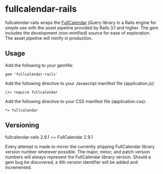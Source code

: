 # fullcalendar-rails

fullcalendar-rails wraps the [FullCalendar](http://fullcalendar.io/) jQuery library in a Rails engine for simple use with the asset pipeline provided by Rails 3.1 and higher. The gem includes the development (non-minified) source for ease of exploration. The asset pipeline will minify in production.

## Usage

Add the following to your gemfile:

```
gem 'fullcalendar-rails'
```

Add the following directive to your Javascript manifest file (application.js):

```
//= require fullcalendar
```

Add the following directive to your CSS manifest file (application.css):

```
*= fullcalendar
```

## Versioning

fullcalendar-rails 2.9.1 == FullCalendar 2.9.1

Every attempt is made to mirror the currently shipping FullCalendar library version number wherever possible. The major, minor, and patch version numbers will always represent the FullCalendar library version. Should a gem bug be discovered, a 4th version identifier will be added and incremented.
